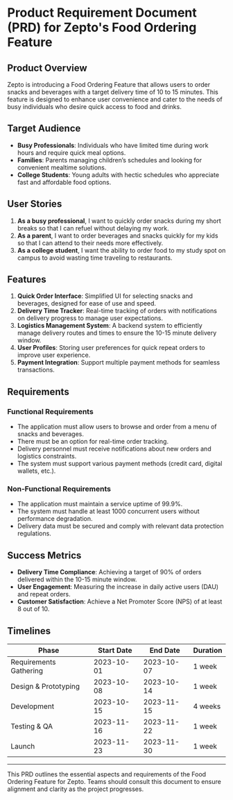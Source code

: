 # Product Requirement Document (PRD) for Zepto's Food Ordering Feature

## Product Overview

Zepto is introducing a Food Ordering Feature that allows users to order snacks and beverages with a target delivery time of 10 to 15 minutes. This feature is designed to enhance user convenience and cater to the needs of busy individuals who desire quick access to food and drinks.

## Target Audience

- **Busy Professionals**: Individuals who have limited time during work hours and require quick meal options.
- **Families**: Parents managing children’s schedules and looking for convenient mealtime solutions.
- **College Students**: Young adults with hectic schedules who appreciate fast and affordable food options.

## User Stories

1. **As a busy professional**, I want to quickly order snacks during my short breaks so that I can refuel without delaying my work.
2. **As a parent**, I want to order beverages and snacks quickly for my kids so that I can attend to their needs more effectively.
3. **As a college student**, I want the ability to order food to my study spot on campus to avoid wasting time traveling to restaurants.

## Features

1. **Quick Order Interface**: Simplified UI for selecting snacks and beverages, designed for ease of use and speed.
2. **Delivery Time Tracker**: Real-time tracking of orders with notifications on delivery progress to manage user expectations.
3. **Logistics Management System**: A backend system to efficiently manage delivery routes and times to ensure the 10-15 minute delivery window.
4. **User Profiles**: Storing user preferences for quick repeat orders to improve user experience.
5. **Payment Integration**: Support multiple payment methods for seamless transactions.

## Requirements

### Functional Requirements
- The application must allow users to browse and order from a menu of snacks and beverages.
- There must be an option for real-time order tracking.
- Delivery personnel must receive notifications about new orders and logistics constraints.
- The system must support various payment methods (credit card, digital wallets, etc.).

### Non-Functional Requirements
- The application must maintain a service uptime of 99.9%.
- The system must handle at least 1000 concurrent users without performance degradation.
- Delivery data must be secured and comply with relevant data protection regulations.

## Success Metrics

- **Delivery Time Compliance**: Achieving a target of 90% of orders delivered within the 10-15 minute window.
- **User Engagement**: Measuring the increase in daily active users (DAU) and repeat orders.
- **Customer Satisfaction**: Achieve a Net Promoter Score (NPS) of at least 8 out of 10.

## Timelines

| Phase                     | Start Date | End Date   | Duration  |
|---------------------------|------------|------------|-----------|
| Requirements Gathering     | 2023-10-01 | 2023-10-07 | 1 week    |
| Design & Prototyping      | 2023-10-08 | 2023-10-14 | 1 week    |
| Development               | 2023-10-15 | 2023-11-15 | 4 weeks   |
| Testing & QA              | 2023-11-16 | 2023-11-22 | 1 week    |
| Launch                    | 2023-11-23 | 2023-11-30 | 1 week    |

---

This PRD outlines the essential aspects and requirements of the Food Ordering Feature for Zepto. Teams should consult this document to ensure alignment and clarity as the project progresses.